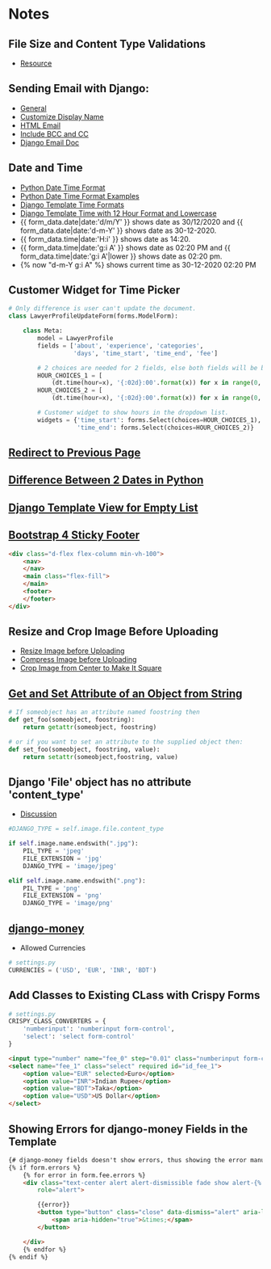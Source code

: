 # Notes

## File Size and Content Type Validations
- [Resource](https://stackoverflow.com/questions/2472422/django-file-upload-size-limit)

## Sending Email with Django:
- [General](https://data-flair.training/blogs/django-send-email/)
- [Customize Display Name](https://stackoverflow.com/questions/2111452/giving-email-account-a-name-when-sending-emails-with-django-through-google-apps)
- [HTML Email](https://stackoverflow.com/questions/3005080/how-to-send-html-email-with-django-with-dynamic-content-in-it)
- [Include BCC and CC](https://stackoverflow.com/questions/17064497/send-email-to-bcc-and-cc-in-django)
- [Django Email Doc](https://docs.djangoproject.com/en/1.10/topics/email/)

## Date and Time
- [Python Date Time Format](https://www.programiz.com/python-programming/datetime/strptime)
- [Python Date Time Format Examples](https://stackoverflow.com/questions/34639280/how-to-display-django-time-in-12-hour-time-instead-of-military-24)
- [Django Template Time Formats](https://docs.djangoproject.com/en/dev/ref/templates/builtins/?from=olddocs#now)
- [Django Template Time with 12 Hour Format and Lowercase](https://stackoverflow.com/questions/12218620/in-django-how-to-display-times-with-lowercase-am-pm-in-templates)
- {{ form_data.date|date:'d/m/Y' }} shows date as 30/12/2020 and {{ form_data.date|date:'d-m-Y' }} shows date as 30-12-2020.
- {{ form_data.time|date:'H:i' }} shows date as 14:20.
- {{ form_data.time|date:'g:i A' }} shows date as 02:20 PM and {{ form_data.time|date:'g:i A'|lower }} shows date as 02:20 pm.
- {% now "d-m-Y g:i A" %} shows current time as 30-12-2020 02:20 PM

## Customer Widget for Time Picker
```python
# Only difference is user can't update the document.
class LawyerProfileUpdateForm(forms.ModelForm):

    class Meta:
        model = LawyerProfile
        fields = ['about', 'experience', 'categories',
                  'days', 'time_start', 'time_end', 'fee']

        # 2 choices are needed for 2 fields, else both fields will be blank.
        HOUR_CHOICES_1 = [
            (dt.time(hour=x), '{:02d}:00'.format(x)) for x in range(0, 24)]
        HOUR_CHOICES_2 = [
            (dt.time(hour=x), '{:02d}:00'.format(x)) for x in range(0, 24)]

        # Customer widget to show hours in the dropdown list.
        widgets = {'time_start': forms.Select(choices=HOUR_CHOICES_1),
                   'time_end': forms.Select(choices=HOUR_CHOICES_2)}
```

## [Redirect to Previous Page](https://stackoverflow.com/questions/35796195/how-to-redirect-to-previous-page-in-django-after-post-request/35796330)

## [Difference Between 2 Dates in Python](https://stackoverflow.com/questions/8419564/difference-between-two-dates-in-python)

## [Django Template View for Empty List](https://stackoverflow.com/questions/902034/how-can-i-check-the-size-of-a-collection-within-a-django-template)

## [Bootstrap 4 Sticky Footer](https://stackoverflow.com/questions/46722697/bootstrap-4-sticky-footer-not-sticking)

```html
<div class="d-flex flex-column min-vh-100">
    <nav>
    </nav>
    <main class="flex-fill">
    </main>
    <footer>
    </footer>
</div>
```

## Resize and Crop Image Before Uploading
- [Resize Image before Uploading](https://stackoverflow.com/questions/52183975/how-to-compress-the-image-before-uploading-to-s3-in-django)
- [Compress Image before Uploading](https://dev.to/gajesh/compress-images-in-django-3la8)
- [Crop Image from Center to Make It Square](https://stackoverflow.com/questions/54545621/how-to-resize-and-crop-an-image-into-a-square-in-django)


## [Get and Set Attribute of an Object from String](https://stackoverflow.com/questions/3253966/python-string-to-attribute)

```python
# If someobject has an attribute named foostring then
def get_foo(someobject, foostring):
    return getattr(someobject, foostring)

# or if you want to set an attribute to the supplied object then:
def set_foo(someobject, foostring, value):
    return setattr(someobject,foostring, value)
```

## Django 'File' object has no attribute 'content_type'
- [Discussion](https://stackoverflow.com/questions/22397637/django-file-object-has-no-attribute-content-type)

```python
#DJANGO_TYPE = self.image.file.content_type

if self.image.name.endswith(".jpg"):
    PIL_TYPE = 'jpeg'
    FILE_EXTENSION = 'jpg'
    DJANGO_TYPE = 'image/jpeg'

elif self.image.name.endswith(".png"):
    PIL_TYPE = 'png'
    FILE_EXTENSION = 'png'
    DJANGO_TYPE = 'image/png'
```


## [django-money](https://pypi.org/project/django-money/)

- Allowed Currencies

```python
# settings.py
CURRENCIES = ('USD', 'EUR', 'INR', 'BDT')
```


## Add Classes to Existing CLass with Crispy Forms

```python
# settings.py
CRISPY_CLASS_CONVERTERS = {
    'numberinput': 'numberinput form-control',
    'select': 'select form-control'
}
```

```html
<input type="number" name="fee_0" step="0.01" class="numberinput form-control" required="" id="id_fee_0">
<select name="fee_1" class="select" required id="id_fee_1">
    <option value="EUR" selected>Euro</option>
    <option value="INR">Indian Rupee</option>
    <option value="BDT">Taka</option>
    <option value="USD">US Dollar</option>
</select>
```

## Showing Errors for django-money Fields in the Template

```html
{# django-money fields doesn't show errors, thus showing the error manually. #}
{% if form.errors %}
    {% for error in form.fee.errors %}
    <div class="text-center alert alert-dismissible fade show alert-{% if messages.tags %}{{ message.tags }}{% else %}info{% endif %}"
        role="alert">

        {{error}}
        <button type="button" class="close" data-dismiss="alert" aria-label="Close">
            <span aria-hidden="true">&times;</span>
        </button>

    </div>
    {% endfor %}
{% endif %}
```
